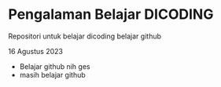 # Pengalaman Belajar DICODING
Repositori untuk belajar dicoding belajar github

16 Agustus 2023
* Belajar github nih ges
* masih belajar github


